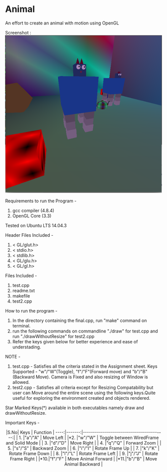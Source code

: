 # Animal
An effort to create an animal with motion using OpenGL

Screenshot :  
![alt text]( https://raw.githubusercontent.com/VarunWachaspati/animal/master/Animal.png "Animal")

Requirements to run the Program -  
1. gcc compiler (4.8.4)  
2. OpenGL Core (3.3)  

Tested on Ubuntu LTS 14.04.3  

Header Files Included -   
1. < GL/glut.h>
2. < stdio.h>
3. < stdlib.h>
4. < GL/glu.h>
5. < GL/gl.h>


Files Included -   
1. test.cpp
2. readme.txt
3. makefile
4. test2.cpp

How to run the program -
1. In the directory containing the final.cpp, run "make" command on terminal.
2. run the following commands on commandline "./draw" for test.cpp and run "./drawWithoutResize" for test2.cpp
3. Refer the keys given below for better experience and ease of understading.

NOTE -   
1. test.cpp - Satisfies all the criteria stated in the Assignment sheet.   Keys Supported - "w"/"W"(Toggle), "f"/"F"(Forward move) and "b"/"B"(Backward Move).   Camera is Fixed and also resizing of Window is allowed.    
2. test2.cpp - Satisfies all criteria except for Resizing Compatability but user can Move around the entire scene using the following keys.Quite useful for exploring the environment created and objects rendered.  
 

Star Marked Keys(*) available in both executables namely draw and drawWithoutResize.  

Important Keys -   
<center>
|S.No|  Keys  | Function                                 |
----:|-------:|-----------------------------------------:|
| 1. |"a"/"A" | Move Left                                |
|*2. |"w"/"W" | Toggle between WiredFrame and Solid Mode |
| 3. |"d"/"D" | Move Right								               |
| 4. |"q"/"Q" | Forward Zoom                             |
| 5. |"s"/"S" | Backward Zoom                            |
| 6. |"i"/"I" | Rotate Frame Up                          |
| 7. |"k"/"K" | Rotate Frame Down                        |
| 8. |"l"/"L" | Rotate Frame Left                        |
| 9. |"j"/"J" | Rotate Frame Right                       |
|*10.|"f"/"F" | Move Animal Forward                      |
|*11.|"b"/"B" | Move Animal Backward                     |
</center>
